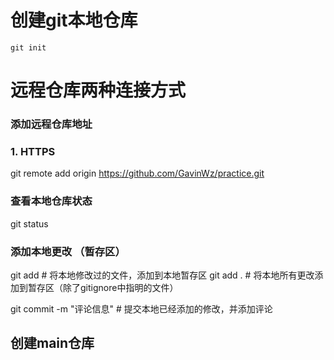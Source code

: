 # 创建git本地仓库

```
git init
```

# 远程仓库两种连接方式
### 添加远程仓库地址
### 1. HTTPS

git remote add origin https://github.com/GavinWz/practice.git 

### 查看本地仓库状态
git status

### 添加本地更改 （暂存区）
git add <file names>  # 将本地修改过的文件，添加到本地暂存区
git add . # 将本地所有更改添加到暂存区（除了gitignore中指明的文件）

git commit -m "评论信息"  # 提交本地已经添加的修改，并添加评论

## 创建main仓库
